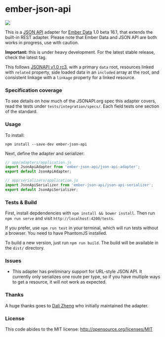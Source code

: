# ember-json-api

![](https://travis-ci.org/kurko/ember-json-api.svg?branch=master)

This is a [JSON API](http://jsonapi.org) adapter for [Ember Data](http://github.com/emberjs/data) 1.0 beta 16.1, that extends the built-in REST adapter. Please note that Ember Data and JSON API are both works in progress, use with caution.

**Important:** this is under heavy development. For the latest stable release,
check the latest tag.

This follows [JSONAPI v1.0 rc3](https://github.com/json-api/json-api/blob/827ba3c1130408fdb406d9faab645b0db7dd4fe4/index.md), with a primary `data` root, resources linked with `related` property, side loaded data in an `included` array at the root, and consistent linkage with a `linkage` property for a linked resource.

### Specification coverage

To see details on how much of the JSONAPI.org spec this adapter covers, read the
tests under `tests/integration/specs/`. Each field tests one section of the
standard.

### Usage

To install:

```
npm install --save-dev ember-json-api
```

Next, define the adapter and serializer:

```js
// app/adapters/application.js
import JsonApiAdapter from 'ember-json-api/json-api-adapter';
export default JsonApiAdapter;

// app/serializers/application.js
import JsonApiSerializer from 'ember-json-api/json-api-serializer';
export default JsonApiSerializer;
```

### Tests & Build

First, install depdendencies with `npm install && bower install`. Then run
`npm run serve` and visit `http://localhost:4200/tests`.

If you prefer, use `npm run test` in your terminal, which will run tests
without a browser. You need to have PhantomJS installed.

To build a new version, just run `npm run build`. The build will be
available in the `dist/` directory.

### Issues

- This adapter has preliminary support for URL-style JSON API. It currently
only serializes one route per type, so if you have multiple ways to get a
resource, it will not work as expected.

### Thanks

A huge thanks goes to [Dali Zheng](https://github.com/daliwali) who initially
maintained the adapter.

### License

This code abides to the MIT license: http://opensource.org/licenses/MIT
